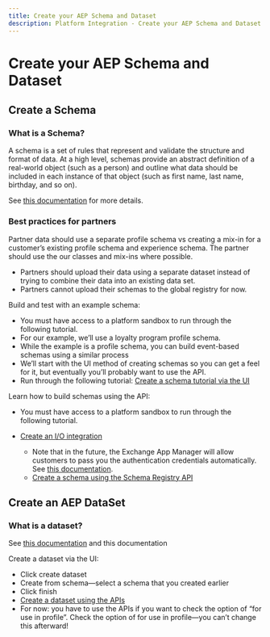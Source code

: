 ```yaml
---
title: Create your AEP Schema and Dataset
description: Platform Integration - Create your AEP Schema and Dataset
---
```


# Create your AEP Schema and Dataset

## Create a Schema

### What is a Schema?

A schema is a set of rules that represent and validate the structure and format of data. At a high level, schemas provide an abstract definition of a real-world object (such as a person) and outline what data should be included in each instance of that object (such as first name, last name, birthday, and so on). 

See [this documentation](https://www.adobe.io/apis/experienceplatform/home/xdm/xdmservices.html#!api-specification/markdown/narrative/technical_overview/schema_registry/schema_composition/schema_composition.md) for more details.

### Best practices for partners

Partner data should use a separate profile schema vs creating a mix-in for a customer’s existing profile schema and experience schema. The partner should use the our classes and mix-ins where possible.

* Partners should upload their data using a separate dataset instead of trying to combine their data into an existing data set.
* Partners cannot upload their schemas to the global registry for now.

Build and test with an example schema: 

* You must have access to a platform sandbox to run through the following tutorial. 
* For our example, we’ll use a loyalty program profile schema. 
* While the example is a profile schema, you can build event-based schemas using a similar process
* We’ll start with the UI method of creating schemas so you can get a feel for it, but eventually you’ll probably want to use the API.
* Run through the following tutorial: [Create a schema tutorial via the UI](https://www.adobe.io/apis/experienceplatform/home/tutorials/alltutorials.html#!api-specification/markdown/narrative/tutorials/schema_editor_tutorial/schema_editor_tutorial.md#convert-a-multi-field-object-into-a-data-type)

Learn how to build schemas using the API:

* You must have access to a platform sandbox to run through the following tutorial. 
* [Create an I/O integration](https://www.adobe.io/apis/experienceplatform/home/tutorials/alltutorials.html#!api-specification/markdown/narrative/tutorials/authenticate_to_acp_tutorial/authenticate_to_acp_tutorial.md)

  * Note that in the future, the Exchange App Manager will allow customers to pass you the authentication credentials automatically. See [this documentation](https://adobeexchangeec.zendesk.com/hc/en-us/articles/360026470931-Adobe-I-O-Console-Access-APIs-to-Integrate-with-Experience-Cloud-Products).
  * [Create a schema using the Schema Registry API](https://www.adobe.io/apis/experienceplatform/home/tutorials/alltutorials.html#!api-specification/markdown/narrative/tutorials/schema_registry_api_tutorial/schema_registry_api_tutorial.md)

## Create an AEP DataSet

### What is a dataset? 

See [this documentation](https://www.adobe.io/apis/experienceplatform/home/data-ingestion/data-ingestion-services.html#!api-specification/markdown/narrative/technical_overview/ingest_architectural_overview/data-ingestion-overview.md) and this documentation

Create a dataset via the UI:

* Click create dataset
* Create from schema—select a schema that you created earlier
* Click finish
* [Create a dataset using the APIs](https://www.adobe.io/apis/experienceplatform/home/tutorials/alltutorials.html#!api-specification/markdown/narrative/tutorials/creating_a_dataset_tutorial/creating_a_dataset_tutorial.md)
* For now: you have to use the APIs if you want to check the option of “for use in profile”. Check the option of for use in profile—you can’t change this afterward!
